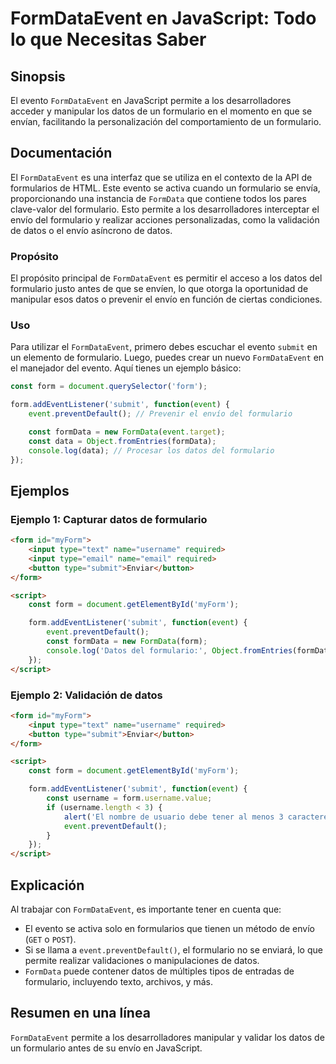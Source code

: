 <!--
Meta Description: # FormDataEvent en JavaScript: Todo lo que Necesitas Saber ## Sinopsis El evento `FormDataEvent` en JavaScript permite a los desarrolladores acceder y...
Meta Keywords: formulario, form, datos, que, formdataevent
-->

# FormDataEvent en JavaScript: Todo lo que Necesitas Saber

## Sinopsis
El evento `FormDataEvent` en JavaScript permite a los desarrolladores acceder y manipular los datos de un formulario en el momento en que se envían, facilitando la personalización del comportamiento de un formulario.

## Documentación
El `FormDataEvent` es una interfaz que se utiliza en el contexto de la API de formularios de HTML. Este evento se activa cuando un formulario se envía, proporcionando una instancia de `FormData` que contiene todos los pares clave-valor del formulario. Esto permite a los desarrolladores interceptar el envío del formulario y realizar acciones personalizadas, como la validación de datos o el envío asíncrono de datos.

### Propósito
El propósito principal de `FormDataEvent` es permitir el acceso a los datos del formulario justo antes de que se envíen, lo que otorga la oportunidad de manipular esos datos o prevenir el envío en función de ciertas condiciones.

### Uso
Para utilizar el `FormDataEvent`, primero debes escuchar el evento `submit` en un elemento de formulario. Luego, puedes crear un nuevo `FormDataEvent` en el manejador del evento. Aquí tienes un ejemplo básico:

```javascript
const form = document.querySelector('form');

form.addEventListener('submit', function(event) {
    event.preventDefault(); // Prevenir el envío del formulario

    const formData = new FormData(event.target);
    const data = Object.fromEntries(formData);
    console.log(data); // Procesar los datos del formulario
});
```

## Ejemplos
### Ejemplo 1: Capturar datos de formulario
```html
<form id="myForm">
    <input type="text" name="username" required>
    <input type="email" name="email" required>
    <button type="submit">Enviar</button>
</form>

<script>
    const form = document.getElementById('myForm');

    form.addEventListener('submit', function(event) {
        event.preventDefault();
        const formData = new FormData(form);
        console.log('Datos del formulario:', Object.fromEntries(formData));
    });
</script>
```

### Ejemplo 2: Validación de datos
```html
<form id="myForm">
    <input type="text" name="username" required>
    <button type="submit">Enviar</button>
</form>

<script>
    const form = document.getElementById('myForm');

    form.addEventListener('submit', function(event) {
        const username = form.username.value;
        if (username.length < 3) {
            alert('El nombre de usuario debe tener al menos 3 caracteres.');
            event.preventDefault();
        }
    });
</script>
```

## Explicación
Al trabajar con `FormDataEvent`, es importante tener en cuenta que:
- El evento se activa solo en formularios que tienen un método de envío (`GET` o `POST`).
- Si se llama a `event.preventDefault()`, el formulario no se enviará, lo que permite realizar validaciones o manipulaciones de datos.
- `FormData` puede contener datos de múltiples tipos de entradas de formulario, incluyendo texto, archivos, y más.

## Resumen en una línea
`FormDataEvent` permite a los desarrolladores manipular y validar los datos de un formulario antes de su envío en JavaScript.